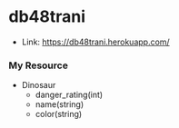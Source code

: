 # db48trani

- Link: https://db48trani.herokuapp.com/


### My Resource
- Dinosaur
    - danger_rating(int)
    - name(string)
    - color(string)
